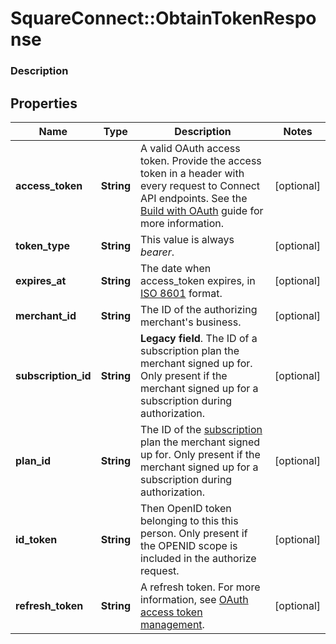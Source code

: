 # SquareConnect::ObtainTokenResponse

### Description



## Properties
Name | Type | Description | Notes
------------ | ------------- | ------------- | -------------
**access_token** | **String** | A valid OAuth access token. Provide the access token in a header with every request to Connect API endpoints. See the [Build with OAuth](/authz/oauth/build-with-the-api) guide for more information. | [optional] 
**token_type** | **String** | This value is always _bearer_. | [optional] 
**expires_at** | **String** | The date when access_token expires, in [ISO 8601](http://www.iso.org/iso/home/standards/iso8601.htm) format. | [optional] 
**merchant_id** | **String** | The ID of the authorizing merchant&#39;s business. | [optional] 
**subscription_id** | **String** | __Legacy field__. The ID of a subscription plan the merchant signed up for. Only present if the merchant signed up for a subscription during authorization. | [optional] 
**plan_id** | **String** | The ID of the [subscription](https://docs.connect.squareup.com/api/connect/v1/#navsection-subscriptionmanagement) plan the merchant signed up for. Only present if the merchant signed up for a subscription during authorization. | [optional] 
**id_token** | **String** | Then OpenID token belonging to this this person. Only present if the OPENID scope is included in the authorize request. | [optional] 
**refresh_token** | **String** | A refresh token. For more information, see [OAuth access token management](/authz/oauth/how-it-works#oauth-access-token-management). | [optional] 


